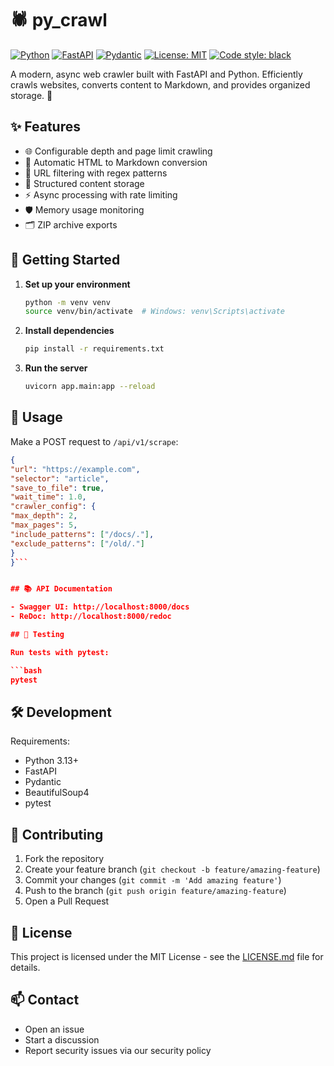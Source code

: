 # 🕷️ py_crawl

[![Python](https://img.shields.io/badge/python-3.13-blue.svg)](https://www.python.org/downloads/)
[![FastAPI](https://img.shields.io/badge/FastAPI-0.104.0-009688.svg)](https://fastapi.tiangolo.com)
[![Pydantic](https://img.shields.io/badge/pydantic-2.4.2-E92063.svg)](https://docs.pydantic.dev/)
[![License: MIT](https://img.shields.io/badge/License-MIT-yellow.svg)](LICENSE.md)
[![Code style: black](https://img.shields.io/badge/code%20style-black-000000.svg)](https://github.com/psf/black)

A modern, async web crawler built with FastAPI and Python. Efficiently crawls websites, converts content to Markdown, and provides organized storage. 🚀

## ✨ Features

- 🌐 Configurable depth and page limit crawling
- 📝 Automatic HTML to Markdown conversion
- 🎯 URL filtering with regex patterns
- 💾 Structured content storage
- ⚡ Async processing with rate limiting
- 🛡️ Memory usage monitoring
- 🗂️ ZIP archive exports

## 🚀 Getting Started

1. **Set up your environment**
   ```bash
   python -m venv venv
   source venv/bin/activate  # Windows: venv\Scripts\activate
   ```

2. **Install dependencies**
   ```bash
   pip install -r requirements.txt
   ```

3. **Run the server**
   ```bash
   uvicorn app.main:app --reload
   ```

## 🔧 Usage

Make a POST request to `/api/v1/scrape`:
```json
{
"url": "https://example.com",
"selector": "article",
"save_to_file": true,
"wait_time": 1.0,
"crawler_config": {
"max_depth": 2,
"max_pages": 5,
"include_patterns": ["/docs/."],
"exclude_patterns": ["/old/."]
}
}```


## 📚 API Documentation

- Swagger UI: http://localhost:8000/docs
- ReDoc: http://localhost:8000/redoc

## 🧪 Testing

Run tests with pytest:

```bash
pytest
```

## 🛠️ Development

Requirements:
- Python 3.13+
- FastAPI
- Pydantic
- BeautifulSoup4
- pytest

## 🤝 Contributing

1. Fork the repository
2. Create your feature branch (`git checkout -b feature/amazing-feature`)
3. Commit your changes (`git commit -m 'Add amazing feature'`)
4. Push to the branch (`git push origin feature/amazing-feature`)
5. Open a Pull Request

## 📝 License

This project is licensed under the MIT License - see the [LICENSE.md](LICENSE.md) file for details.

## 📫 Contact

- Open an issue
- Start a discussion
- Report security issues via our security policy